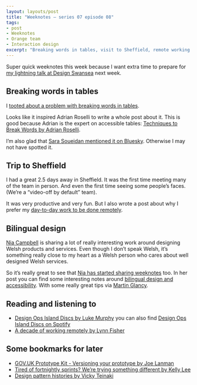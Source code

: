 ```yaml
---
layout: layouts/post
title: "Weeknotes – series 07 episode 08"
tags:
- post
- Weeknotes
- Orange team
- Interaction design
excerpt: "Breaking words in tables, visit to Sheffield, remote working and designing Welsh services."
---
```


Super quick weeknotes this week because I want extra time to prepare for [my lightning talk at Design Swansea](https://www.skiddle.com/whats-on/Swansea/HQ-Urban-Kitchen/Design-Swansea-Cropped-2024/37890390/) next week.

## Breaking words in tables

I [tooted about a problem with breaking words in tables](https://mastodon.social/@benjystanton/111985483721389868).

Looks like it inspired Adrian Roselli to write a whole post about it. This is good because Adrian is the expert on accessible tables: [Techniques to Break Words by Adrian Roselli](https://adrianroselli.com/2024/02/techniques-to-break-words.html).

I’m also glad that [Sara Soueidan mentioned it on Bluesky](https://bsky.app/profile/sarasoueidan.com/post/3kmmy7lhtcx2z). Otherwise I may not have spotted it.

## Trip to Sheffield

I had a great 2.5 days away in Sheffield. It was the first time meeting many of the team in person. And even the first time seeing some people’s faces. (We’re a “video-off by default” team).

It was very productive and very fun. But I also wrote a post about why I prefer my [day-to-day work to be done remotely](https://www.benjystanton.co.uk/blog/why-i-love-remote-work/).

## Bilingual design

[Nia Campbell](https://bsky.app/profile/niacampbell.bsky.social) is sharing a lot of really interesting work around  designing Welsh products and services. Even though I don’t speak Welsh, it’s something really close to my heart as a Welsh person who cares about well designed Welsh services.

So it’s really great to see that [Nia has started sharing weeknotes](https://docs.google.com/document/d/1Jm7DKPLaURH6GZE92vAw-FrKABnY9_B9wfVIAq1gRs4/mobilebasic) too. In her post you can find some interesting notes around [bilingual design and accessibility](https://docs.google.com/document/d/1ky4Tqh5CvRxV4Y_qNMMFyteC-BbT77V0vUX-tIZH9F4/edit#heading=h.wo7xp55rh41p). With some really great tips via [Martin Glancy](https://twitter.com/mglancy).

## Reading and listening to

- [Design Ops Island Discs by Luke Murphy](https://zeroheight.com/podcast/) you can also find [Design Ops Island Discs on Spotify](https://open.spotify.com/show/7A7pOj3UEg6O6Au7ys5sA5)
- [A decade of working remotely by Lynn Fisher](https://lynnandtonic.com/thoughts/entries/a-decade-of-working-remotely/)

## Some bookmarks for later

- [GOV.UK Prototype Kit - Versioning your prototype by Joe Lanman](https://joelanman.com/posts/govuk-prototype-kit-versioning/)
- [Tired of fortnightly sprints? We’re trying something different by Kelly Lee](https://medium.com/@kellyleeGDS/tired-of-fortnightly-sprints-were-trying-something-different-add529ac7d8b)
- [Design pattern histories by Vicky Teinaki](https://www.vickyteinaki.com/blog/design-pattern-histories/)
